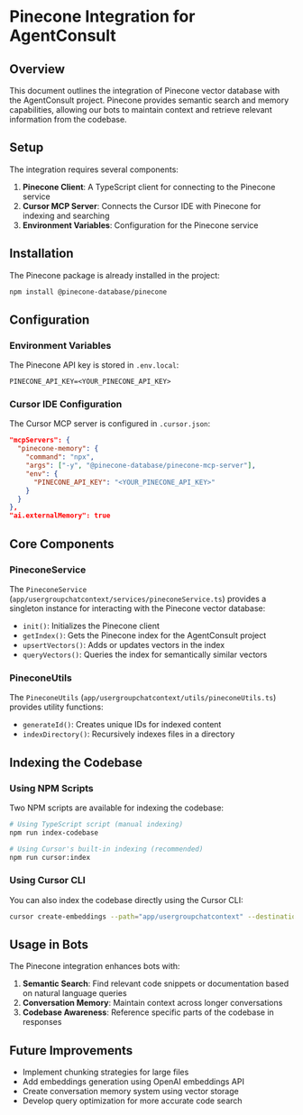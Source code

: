 # Pinecone Integration for AgentConsult

## Overview

This document outlines the integration of Pinecone vector database with the AgentConsult project. Pinecone provides semantic search and memory capabilities, allowing our bots to maintain context and retrieve relevant information from the codebase.

## Setup

The integration requires several components:

1. **Pinecone Client**: A TypeScript client for connecting to the Pinecone service
2. **Cursor MCP Server**: Connects the Cursor IDE with Pinecone for indexing and searching
3. **Environment Variables**: Configuration for the Pinecone service

## Installation

The Pinecone package is already installed in the project:

```bash
npm install @pinecone-database/pinecone
```

## Configuration

### Environment Variables

The Pinecone API key is stored in `.env.local`:

```
PINECONE_API_KEY=<YOUR_PINECONE_API_KEY>
```

### Cursor IDE Configuration

The Cursor MCP server is configured in `.cursor.json`:

```json
"mcpServers": {
  "pinecone-memory": {
    "command": "npx",
    "args": ["-y", "@pinecone-database/pinecone-mcp-server"],
    "env": {
      "PINECONE_API_KEY": "<YOUR_PINECONE_API_KEY>"
    }
  }
},
"ai.externalMemory": true
```

## Core Components

### PineconeService

The `PineconeService` (`app/usergroupchatcontext/services/pineconeService.ts`) provides a singleton instance for interacting with the Pinecone vector database:

- `init()`: Initializes the Pinecone client
- `getIndex()`: Gets the Pinecone index for the AgentConsult project
- `upsertVectors()`: Adds or updates vectors in the index
- `queryVectors()`: Queries the index for semantically similar vectors

### PineconeUtils

The `PineconeUtils` (`app/usergroupchatcontext/utils/pineconeUtils.ts`) provides utility functions:

- `generateId()`: Creates unique IDs for indexed content
- `indexDirectory()`: Recursively indexes files in a directory

## Indexing the Codebase

### Using NPM Scripts

Two NPM scripts are available for indexing the codebase:

```bash
# Using TypeScript script (manual indexing)
npm run index-codebase

# Using Cursor's built-in indexing (recommended)
npm run cursor:index
```

### Using Cursor CLI

You can also index the codebase directly using the Cursor CLI:

```bash
cursor create-embeddings --path="app/usergroupchatcontext" --destination="pinecone" --index="agentconsult"
```

## Usage in Bots

The Pinecone integration enhances bots with:

1. **Semantic Search**: Find relevant code snippets or documentation based on natural language queries
2. **Conversation Memory**: Maintain context across longer conversations
3. **Codebase Awareness**: Reference specific parts of the codebase in responses

## Future Improvements

- Implement chunking strategies for large files
- Add embeddings generation using OpenAI embeddings API
- Create conversation memory system using vector storage
- Develop query optimization for more accurate code search 